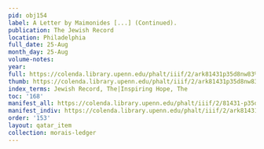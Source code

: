 ```yaml
---
pid: obj154
label: A Letter by Maimonides [...] (Continued).
publication: The Jewish Record
location: Philadelphia
full_date: 25-Aug
month_day: 25-Aug
volume-notes:
year:
full: https://colenda.library.upenn.edu/phalt/iiif/2/ark81431p35d8nw83%2FSHA256E-s7254088--ca5a70805d253a5f0700aac4afa3f0abc98cf25c20177c7956fe12ccbfdcea6c.jpeg/full/3500,/0/default.jpg
thumb: https://colenda.library.upenn.edu/phalt/iiif/2/ark81431p35d8nw83%2FSHA256E-s7254088--ca5a70805d253a5f0700aac4afa3f0abc98cf25c20177c7956fe12ccbfdcea6c.jpeg/full/!200,200/0/default.jpg
index_terms: Jewish Record, The|Inspiring Hope, The
toc: '168'
manifest_all: https://colenda.library.upenn.edu/phalt/iiif/2/81431-p35d8nw83/manifest
manifest_indiv: https://colenda.library.upenn.edu/phalt/iiif/2/ark81431p35d8nw83%2FSHA256E-s7254088--ca5a70805d253a5f0700aac4afa3f0abc98cf25c20177c7956fe12ccbfdcea6c.jpeg
order: '153'
layout: qatar_item
collection: morais-ledger
---
```

